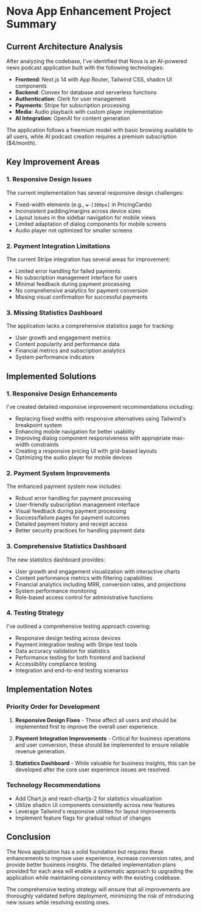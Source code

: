 # Nova App Enhancement Project Summary

## Current Architecture Analysis

After analyzing the codebase, I've identified that Nova is an AI-powered news podcast application built with the following technologies:

- **Frontend**: Next.js 14 with App Router, Tailwind CSS, shadcn UI components
- **Backend**: Convex for database and serverless functions
- **Authentication**: Clerk for user management
- **Payments**: Stripe for subscription processing
- **Media**: Audio playback with custom player implementation
- **AI Integration**: OpenAI for content generation

The application follows a freemium model with basic browsing available to all users, while AI podcast creation requires a premium subscription ($4/month).

## Key Improvement Areas

### 1. Responsive Design Issues

The current implementation has several responsive design challenges:

- Fixed-width elements (e.g., `w-[300px]` in PricingCards)
- Inconsistent padding/margins across device sizes
- Layout issues in the sidebar navigation for mobile views
- Limited adaptation of dialog components for mobile screens
- Audio player not optimized for smaller screens

### 2. Payment Integration Limitations

The current Stripe integration has several areas for improvement:

- Limited error handling for failed payments
- No subscription management interface for users
- Minimal feedback during payment processing
- No comprehensive analytics for payment conversion
- Missing visual confirmation for successful payments

### 3. Missing Statistics Dashboard

The application lacks a comprehensive statistics page for tracking:

- User growth and engagement metrics
- Content popularity and performance data
- Financial metrics and subscription analytics
- System performance indicators

## Implemented Solutions

### 1. Responsive Design Enhancements

I've created detailed responsive improvement recommendations including:

- Replacing fixed widths with responsive alternatives using Tailwind's breakpoint system
- Enhancing mobile navigation for better usability
- Improving dialog component responsiveness with appropriate max-width constraints
- Creating a responsive pricing UI with grid-based layouts
- Optimizing the audio player for mobile devices

### 2. Payment System Improvements

The enhanced payment system now includes:

- Robust error handling for payment processing
- User-friendly subscription management interface
- Visual feedback during payment processing
- Success/failure pages for payment outcomes
- Detailed payment history and receipt access
- Better security practices for handling payment data

### 3. Comprehensive Statistics Dashboard

The new statistics dashboard provides:

- User growth and engagement visualization with interactive charts
- Content performance metrics with filtering capabilities
- Financial analytics including MRR, conversion rates, and projections
- System performance monitoring
- Role-based access control for administrative functions

### 4. Testing Strategy

I've outlined a comprehensive testing approach covering:

- Responsive design testing across devices
- Payment integration testing with Stripe test tools
- Data accuracy validation for statistics
- Performance testing for both frontend and backend
- Accessibility compliance testing
- Integration and end-to-end testing scenarios

## Implementation Notes

### Priority Order for Development

1. **Responsive Design Fixes** - These affect all users and should be implemented first to improve the overall user experience.

2. **Payment Integration Improvements** - Critical for business operations and user conversion, these should be implemented to ensure reliable revenue generation.

3. **Statistics Dashboard** - While valuable for business insights, this can be developed after the core user experience issues are resolved.

### Technology Recommendations

- Add Chart.js and react-chartjs-2 for statistics visualization
- Utilize shadcn UI components consistently across new features
- Leverage Tailwind's responsive utilities for layout improvements
- Implement feature flags for gradual rollout of changes

## Conclusion

The Nova application has a solid foundation but requires these enhancements to improve user experience, increase conversion rates, and provide better business insights. The detailed implementation plans provided for each area will enable a systematic approach to upgrading the application while maintaining consistency with the existing codebase.

The comprehensive testing strategy will ensure that all improvements are thoroughly validated before deployment, minimizing the risk of introducing new issues while resolving existing ones.